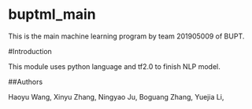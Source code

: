 # buptml_main
This is the main machine learning program by team 201905009 of BUPT.

#Introduction

This module uses python language and tf2.0 to finish NLP model.

##Authors

Haoyu Wang,
Xinyu Zhang,
Ningyao Ju,
Boguang Zhang,
Yuejia Li,
